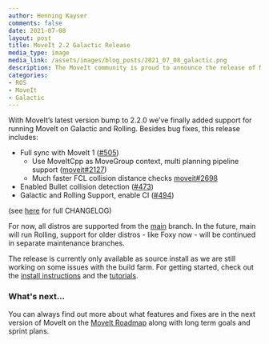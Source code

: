 ```yaml
---
author: Henning Kayser
comments: false
date: 2021-07-08
layout: post
title: MoveIt 2.2 Galactic Release
media_type: image
media_link: /assets/images/blog_posts/2021_07_08_galactic.png
description: The MoveIt community is proud to announce the release of MoveIt 2.2 Galactic
categories:
- ROS
- MoveIt
- Galactic
---
```


With MoveIt’s latest version bump to 2.2.0 we’ve finally added support for running MoveIt on Galactic and Rolling. Besides bug fixes, this release includes:


* Full sync with MoveIt 1 ([#505](https://github.com/ros-planning/moveit2/pull/505))
    * Use MoveItCpp as MoveGroup context, multi planning pipeline support ([moveit#2127](https://github.com/ros-planning/moveit/issues/2127))
    * Much faster FCL collision distance checks [moveit#2698](https://github.com/ros-planning/moveit/pull/2698)
* Enabled Bullet collision detection ([#473](https://github.com/ros-planning/moveit2/issues/473))
* Galactic and Rolling Support, enable CI ([#494](https://github.com/ros-planning/moveit2/issues/494))


(see [here](https://github.com/ros-planning/moveit2/commit/43050efd60fdaae7e64299c0d8de71de80c7af71) for full CHANGELOG)

For now, all distros are supported from the [main](https://github.com/ros-planning/moveit2/tree/main) branch. In the future, main will run Rolling, support for older distros - like Foxy now - will be continued in separate maintenance branches.

The release is currently only available as source install as we are still working on some issues with the build farm. For getting started, check out the [install instructions](https://moveit.ros.org/install-moveit2/source/) and the [tutorials](https://moveit2-tutorials.picknik.ai/).

### What's next...
You can always find out more about what features and fixes are in the next version of MoveIt on the [MoveIt Roadmap](https://moveit.ros.org/documentation/contributing/roadmap/) along with long term goals and sprint plans.
